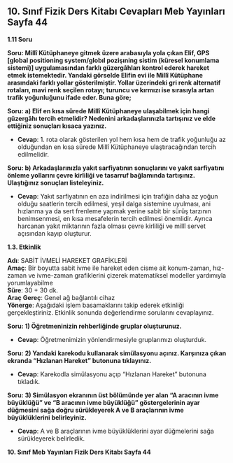 ## 10. Sınıf Fizik Ders Kitabı Cevapları Meb Yayınları Sayfa 44

**1.11 Soru**

**Soru: Millî Kütüphaneye gitmek üzere arabasıyla yola çıkan Elif, GPS [global positioning system/globıl pozişıning sistim (küresel konumlama sistemi)] uygulamasından farklı güzergâhları kontrol ederek hareket etmek istemektedir. Yandaki görselde Elifin evi ile Millî Kütüphane arasındaki farklı yollar gösterilmiştir. Yollar üzerindeki gri renk alternatif rotaları, mavi renk seçilen rotayı; turuncu ve kırmızı ise sırasıyla artan trafik yoğunluğunu ifade eder. Buna göre;**

**Soru: a) Elif en kısa sürede Millî Kütüphaneye ulaşabilmek için hangi güzergâhı tercih etmelidir? Nedenini arkadaşlarınızla tartışınız ve elde ettiğiniz sonuçları kısaca yazınız.**

* **Cevap**: 1. rota olarak gösterilen yol hem kısa hem de trafik yoğunluğu az olduğundan en kısa sürede Millî Kütüphaneye ulaştıracağından tercih edilmelidir.

**Soru: b) Arkadaşlarınızla yakıt sarfiyatının sonuçlarını ve yakıt sarfiyatını önleme yollarını çevre kirliliği ve tasarruf bağlamında tartışınız. Ulaştığınız sonuçları listeleyiniz.**

* **Cevap**: Yakıt sarfiyatının en aza indirilmesi için trafiğin daha az yoğun olduğu saatlerin tercih edilmesi, yeşil dalga sistemine uyulması, ani hızlanma ya da sert frenleme yapmak yerine sabit bir sürüş tarzının benimsenmesi, en kısa mesafelerin tercih edilmesi önemlidir. Ayrıca harcanan yakıt miktarının fazla olması çevre kirliliği ve millî servet açısından kayıp oluşturur.

**1.3. Etkinlik**

**Adı**: SABİT İVMELİ HAREKET GRAFİKLERİ  
 **Amaç**: Bir boyutta sabit ivme ile hareket eden cisme ait konum-zaman, hız-zaman ve ivme-zaman grafiklerini çizerek matematiksel modeller yardımıyla yorumlayabilme  
 **Süre**: 30 + 30 dk.  
 **Araç Gereç**: Genel ağ bağlantılı cihaz  
 **Yönerge**: Aşağıdaki işlem basamaklarını takip ederek etkinliği gerçekleştiriniz. Etkinlik sonunda değerlendirme sorularını cevaplayınız.

**Soru: 1) Öğretmeninizin rehberliğinde gruplar oluşturunuz.**

* **Cevap**: Öğretmenimizin yönlendirmesiyle gruplarımızı oluşturduk.

**Soru: 2) Yandaki karekodu kullanarak simülasyonu açınız. Karşınıza çıkan ekranda “Hızlanan Hareket” butonuna tıklayınız.**

* **Cevap**: Karekodla simülasyonu açıp “Hızlanan Hareket” butonuna tıkladık.

**Soru: 3) Simülasyon ekranının üst bölümünde yer alan “A aracının ivme büyüklüğü” ve “B aracının ivme büyüklüğü” göstergelerinin ayar düğmesini sağa doğru sürükleyerek A ve B araçlarının ivme büyüklüklerini belirleyiniz.**

* **Cevap**: A ve B araçlarının ivme büyüklüklerini ayar düğmelerini sağa sürükleyerek belirledik.

**10. Sınıf Meb Yayınları Fizik Ders Kitabı Sayfa 44**